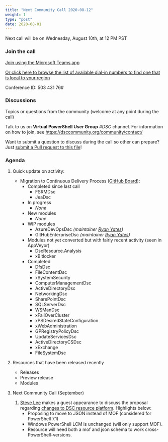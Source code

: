```yaml
---
title: "Next Community Call 2020-08-12"
weight: 1
type: "post"
date: 2020-08-01
---
```


Next call will be on Wednesday, August 10th, at 12 PM PST

### Join the call

[Join using the Microsoft Teams app](https://teams.microsoft.com/l/meetup-join/19%3ameeting_OTc2YThjZGQtNWE4Yi00NDQyLTk5NTktYWIwYjdhMGZjNDRl%40thread.v2/0?context=%7b%22Tid%22%3a%2272f988bf-86f1-41af-91ab-2d7cd011db47%22%2c%22Oid%22%3a%222fd83437-7fe6-4ee4-a109-828a19cb7bff%22%7d)

[Or click here to browse the list of available dial-in numbers to find one that is local to your region](https://dialin.teams.microsoft.com/8551f4c1-bea3-441a-8738-69aa517a91c5?id=50343176)

Conference ID:
503 431 76#

### Discussions

Topics or questions from the community (welcome at any point during the call)

Talk to us on **Virtual PowerShell User Group** _#DSC_ channel.
For information on how to join, see https://dsccommunity.org/community/contact/

Want to submit a question to discuss during the call so other can prepare? Just [submit a Pull request to this file](https://github.com/dsccommunity/dsccommunity.org/edit/master/content/community_calls/next_call.en.md)!

### Agenda

1. Quick update on activity:
   - Migration to Continuous Delivery Process ([GitHub Board](https://github.com/orgs/dsccommunity/projects/1)):
     - Completed since last call
       - FSRMDsc
       - JeaDsc
     - In progress
       - _None_
     - New modules
       - _None_
     - WIP modules
       - AzureDevOpsDsc _(maintainer [Ryan Yates](https://github.com/kilasuit))_
       - GitHubEnterpriseDsc _(maintainer [Ryan Yates](https://github.com/kilasuit))_
     - Modules not yet converted but with fairly recent activity (seen in AppVeyor)
       - DscResource.Analysis
       - xBitlocker
     - Completed
       - DfsDsc
       - FileContentDsc
       - xSystemSecurity
       - ComputerManagementDsc
       - ActiveDirectoryDsc
       - NetworkingDsc
       - SharePointDsc
       - SQLServerDsc
       - WSManDsc
       - xFailOverCluster
       - xPSDesiredStateConfiguration
       - xWebAdministration
       - GPRegistryPolicyDsc
       - UpdateServicesDsc
       - ActiveDirectoryCSDsc
       - xExchange
       - FileSystemDsc
1. Resources that have been released recently
   - Releases
   - Preview release
   - Modules

1. Next Community Call (September)
   1. [Steve Lee](https://github.com/SteveL-MSFT) makes a guest appearance to
      discuss the proposal regarding [changes to DSC resource platform](https://github.com/PowerShell/PowerShell/issues/13359).
      Highlights below:
      - Proposing to move to JSON instead of MOF (considered for PowerShell 7.1)
      - Windows PowerShell LCM is unchanged (will only support MOF).
      - Resource will need both a mof and json schema to work cross-PowerShell-versions.
